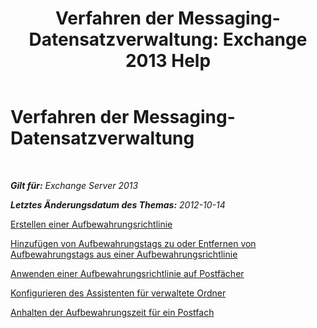 ﻿---
title: 'Verfahren der Messaging-Datensatzverwaltung: Exchange 2013 Help'
TOCTitle: Verfahren der Messaging-Datensatzverwaltung
ms:assetid: bc2ff408-4a2b-4202-9515-e3e922a6320d
ms:mtpsurl: https://technet.microsoft.com/de-de/library/JJ150558(v=EXCHG.150)
ms:contentKeyID: 50476579
ms.date: 04/24/2018
mtps_version: v=EXCHG.150
ms.translationtype: HT
---

# Verfahren der Messaging-Datensatzverwaltung

 

_**Gilt für:** Exchange Server 2013_

_**Letztes Änderungsdatum des Themas:** 2012-10-14_

[Erstellen einer Aufbewahrungsrichtlinie](https://technet.microsoft.com/de-de/library/JJ150573(v=EXCHG.150))

[Hinzufügen von Aufbewahrungstags zu oder Entfernen von Aufbewahrungstags aus einer Aufbewahrungsrichtlinie](https://technet.microsoft.com/de-de/library/Dd362328(v=EXCHG.150))

[Anwenden einer Aufbewahrungsrichtlinie auf Postfächer](https://docs.microsoft.com/de-de/exchange/security-and-compliance/messaging-records-management/apply-retention-policy)

[Konfigurieren des Assistenten für verwaltete Ordner](configure-the-managed-folder-assistant-exchange-2013-help.md)

[Anhalten der Aufbewahrungszeit für ein Postfach](https://technet.microsoft.com/de-de/library/Dd335168(v=EXCHG.150))

